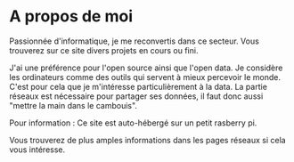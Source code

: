 # A propos de moi

Passionnée d'informatique, je me reconvertis dans ce secteur.
Vous trouverez sur ce site divers projets en cours ou fini.

J'ai une préférence pour l'open source ainsi que l'open data.
Je considère les ordinateurs comme des outils qui servent à mieux percevoir le monde.
C'est pour cela que je m'intéresse particulièrement à la data.
La partie réseaux est nécessaire pour partager ses données, il faut donc aussi "mettre la main dans le cambouis".

Pour information : Ce site est auto-hébergé sur un petit rasberry pi.

Vous trouverez de plus amples informations dans les pages réseaux si cela vous intéresse.